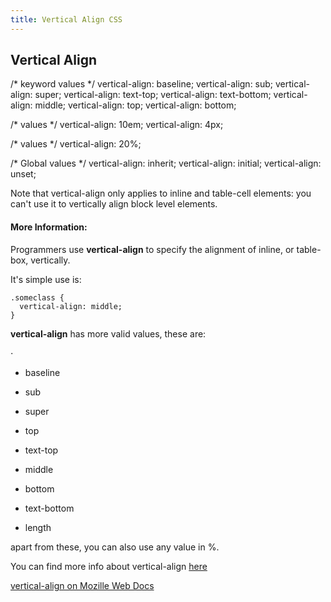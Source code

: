 ```yaml
---
title: Vertical Align CSS  
---
```

## Vertical Align

/* keyword values */
vertical-align: baseline;
vertical-align: sub;
vertical-align: super;
vertical-align: text-top;
vertical-align: text-bottom;
vertical-align: middle;
vertical-align: top;
vertical-align: bottom;

/* <length> values */
vertical-align: 10em;
vertical-align: 4px;

/* <percentage> values */
vertical-align: 20%;

/* Global values */
vertical-align: inherit;
vertical-align: initial;
vertical-align: unset;

Note that vertical-align only applies to inline and table-cell elements: you can't use it to vertically align block level elements.

#### More Information:
<!-- Please add any articles you think might be helpful to read before writing the article -->

Programmers use **vertical-align** to specify the alignment of inline, or table-box, vertically.

It's simple use is:
```
.someclass { 
  vertical-align: middle;
}
```
**vertical-align** has more valid values, these are:
  
⋅ 
* baseline

* sub

* super

* top

* text-top

* middle

* bottom

* text-bottom

* length

apart from these, you can also use any value in %.

You can find more info about vertical-align [here](https://css-tricks.com/what-is-vertical-align/)

[vertical-align on Mozille Web Docs](https://developer.mozilla.org/en-US/docs/Web/CSS/vertical-align)

